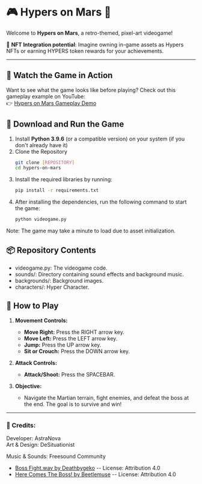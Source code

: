 # 🎮 Hypers on Mars 🚀

Welcome to **Hypers on Mars**, a retro-themed, pixel-art videogame! 

🌌 **NFT Integration potential**: 
Imagine owning in-game assets as Hypers NFTs or earning HYPERS token rewards for your achievements. 

---

## 🎥 Watch the Game in Action  
Want to see what the game looks like before playing? Check out this gameplay example on YouTube:  
👉 [Hypers on Mars Gameplay Demo](https://www.youtube.com/example-link)

## 💾 Download and Run the Game
1. Install **Python 3.9.6** (or a compatible version) on your system (if you don't already have it)
2. Clone the Repository
   ```bash
   git clone [REPOSITORY]
   cd hypers-on-mars
3. Install the required libraries by running:
   ```bash
   pip install -r requirements.txt
4. After installing the dependencies, run the following command to start the game:
   ```bash
   python videogame.py

Note: The game may take a minute to load due to asset initialization.

## 📦 Repository Contents
 - videogame.py: The videogame code.
 - sounds/: Directory containing sound effects and background music.
 - backgrounds/: Background images.
 - characters/: Hyper Character.

## 🚀 How to Play

1. **Movement Controls:**
   - **Move Right:** Press the RIGHT arrow key.
   - **Move Left:** Press the LEFT arrow key.
   - **Jump:** Press the UP arrow key.
   - **Sit or Crouch:** Press the DOWN arrow key.

2. **Attack Controls:**
   - **Attack/Shoot:** Press the SPACEBAR.

3. **Objective:**
   - Navigate the Martian terrain, fight enemies, and defeat the boss at the end. The goal is to survive and win!

---
### 🖤 Credits:
Developer: AstraNova <br>
Art & Design: DeSituationist

Music & Sounds: Freesound Community 
- [Boss Fight.wav by Deathbygeko](https://freesound.org/s/190843/) -- License: Attribution 4.0
- [Here Comes The Boss! by Beetlemuse](https://freesound.org/s/559536/) -- License: Attribution 4.0

